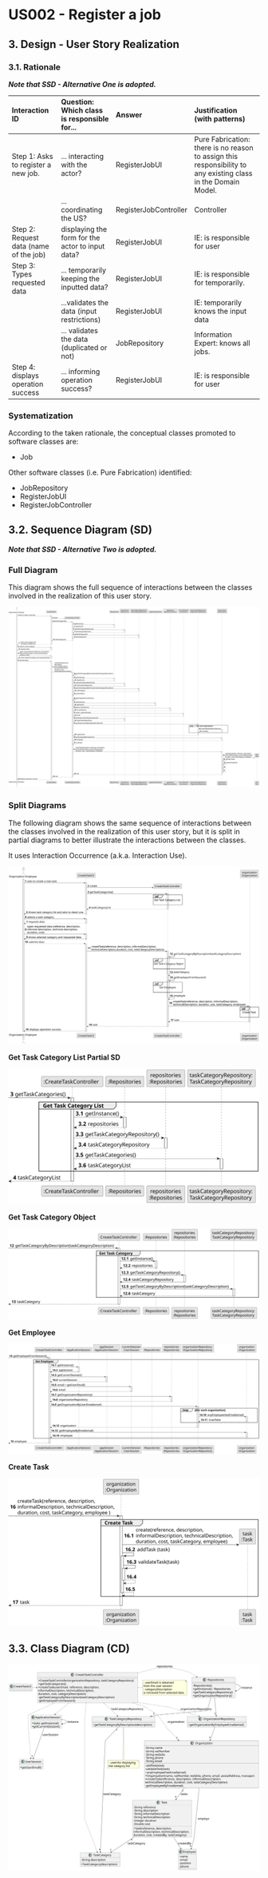 # US002 - Register a job

## 3. Design - User Story Realization 

### 3.1. Rationale

_**Note that SSD - Alternative One is adopted.**_

| Interaction ID                                 | Question: Which class is responsible for... | Answer                | Justification (with patterns)                                                                                 |
|:-----------------------------------------------|:--------------------- |:----------------------|:--------------------------------------------------------------------------------------------------------------|
| Step 1: Asks to register a new job.   		       | 	... interacting with the actor?                  | RegisterJobUI         | Pure Fabrication: there is no reason to assign this responsibility to any existing class in the Domain Model. |
| 			  		                                        | 	... coordinating the US?                         | RegisterJobController | Controller                                                                                                    |
| Step 2: Request data (name of the job) 			  		 | 	displaying the form for the actor to input data? | RegisterJobUI         | IE: is responsible for user                                                                                   |
| Step 3: Types requested data 			  		           | ... temporarily keeping the inputted data?        | RegisterJobUI         | IE: is responsible for temporarily.                                                                           |
| 			  		                                        | ...validates the data (input restrictions)        | RegisterJobUI         | IE: temporarily knows the input data                                                                          |
| 			  		                                        | ... validates the data (duplicated or not)        | JobRepository         | Information Expert: knows all jobs.                                                                                        |
| Step 4: displays operation success   		        | ... informing operation success? 			              | RegisterJobUI         | IE: is responsible for user                                                                                   | 

### Systematization ##

According to the taken rationale, the conceptual classes promoted to software classes are: 

* Job

 Other software classes (i.e. Pure Fabrication) identified:

* JobRepository
* RegisterJobUI  
* RegisterJobController


## 3.2. Sequence Diagram (SD)

_**Note that SSD - Alternative Two is adopted.**_

### Full Diagram

This diagram shows the full sequence of interactions between the classes involved in the realization of this user story.

![Sequence Diagram - Full](svg/us006-sequence-diagram-full.svg)

### Split Diagrams

The following diagram shows the same sequence of interactions between the classes involved in the realization of this user story, but it is split in partial diagrams to better illustrate the interactions between the classes.

It uses Interaction Occurrence (a.k.a. Interaction Use).

![Sequence Diagram - split](svg/us006-sequence-diagram-split.svg)

**Get Task Category List Partial SD**

![Sequence Diagram - Partial - Get Task Category List](svg/us006-sequence-diagram-partial-get-task-category-list.svg)

**Get Task Category Object**

![Sequence Diagram - Partial - Get Task Category Object](svg/us006-sequence-diagram-partial-get-task-category.svg)

**Get Employee**

![Sequence Diagram - Partial - Get Employee](svg/us006-sequence-diagram-partial-get-employee.svg)

**Create Task**

![Sequence Diagram - Partial - Create Task](svg/us006-sequence-diagram-partial-create-task.svg)

## 3.3. Class Diagram (CD)

![Class Diagram](svg/us006-class-diagram.svg)